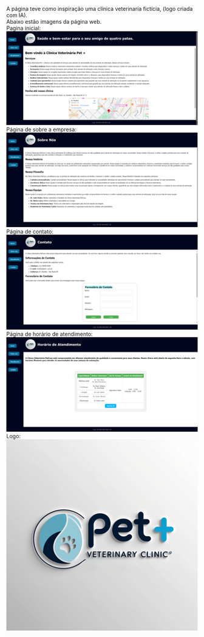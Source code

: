 A página teve como inspiração uma clínica veterinaria fictícia, (logo criada com IA). </br>
Abaixo estão imagens da página web. </br>
Pagina inicial:
<img src="assets/pagina final/Home.png" alt="Página inicial">
Página de sobre a empresa:
<img src="assets/pagina final/about.png" alt="Página de sobre a empresa">
Página de contato:
<img src="assets/pagina final/contact.png" alt="Página de contato">
Página de horário de atendimento:
<img src="assets/pagina final/operation.png" alt="Página de horário de atendimento">
Logo:
<img src="assets/logo.png" alt="Logo da clínica veterinaria fictícia 'Pet +'">

